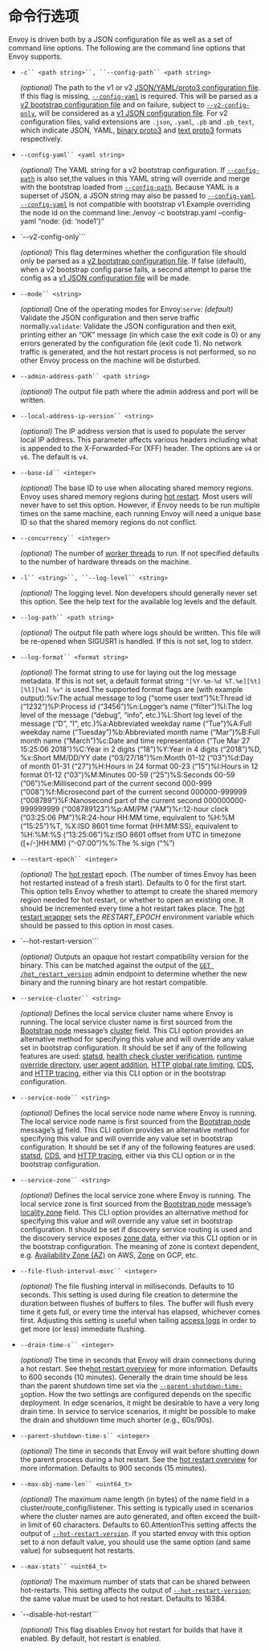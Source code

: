 # 命令行选项

Envoy is driven both by a JSON configuration file as well as a set of command line options. The following are the command line options that Envoy supports.

- `-c`` <path string>``, ``--config-path`` <path string>`

  *(optional)* The path to the v1 or v2 [JSON/YAML/proto3 configuration file](../configuration/configuration.md#config). If this flag is missing, [`--config-yaml`](#cmdoption-config-yaml) is required. This will be parsed as a [v2 bootstrap configuration file](../configuration/overview/v2_overview.md#config-overview-v2-bootstrap) and on failure, subject to [`--v2-config-only`](#cmdoption-v2-config-only), will be considered as a [v1 JSON configuration file](../configuration/overview/v1_overview.md#config-overview-v1). For v2 configuration files, valid extensions are `.json`, `.yaml`, `.pb` and `.pb_text`, which indicate JSON, YAML, [binary proto3](https://developers.google.com/protocol-buffers/docs/encoding) and [text proto3](https://developers.google.com/protocol-buffers/docs/reference/cpp/google.protobuf.text_format) formats respectively.

- `--config-yaml`` <yaml string>`

  *(optional)* The YAML string for a v2 bootstrap configuration. If [`--config-path`](#cmdoption-c) is also set,the values in this YAML string will override and merge with the bootstrap loaded from [`--config-path`](#cmdoption-c). Because YAML is a superset of JSON, a JSON string may also be passed to [`--config-yaml`](#cmdoption-config-yaml). [`--config-yaml`](#cmdoption-config-yaml) is not compatible with bootstrap v1.Example overriding the node id on the command line:./envoy -c bootstrap.yaml –config-yaml “node: {id: ‘node1’}”

- `--v2-config-only```

  *(optional)* This flag determines whether the configuration file should only be parsed as a [v2 bootstrap configuration file](../configuration/overview/v2_overview.md#config-overview-v2-bootstrap). If false (default), when a v2 bootstrap config parse fails, a second attempt to parse the config as a [v1 JSON configuration file](../configuration/overview/v1_overview.md#config-overview-v1) will be made.

- `--mode`` <string>`

  *(optional)* One of the operating modes for Envoy:`serve`: *(default)* Validate the JSON configuration and then serve traffic normally.`validate`: Validate the JSON configuration and then exit, printing either an “OK” message (in which case the exit code is 0) or any errors generated by the configuration file (exit code 1). No network traffic is generated, and the hot restart process is not performed, so no other Envoy process on the machine will be disturbed.

- `--admin-address-path`` <path string>`

  *(optional)* The output file path where the admin address and port will be written.

- `--local-address-ip-version`` <string>`

  *(optional)* The IP address version that is used to populate the server local IP address. This parameter affects various headers including what is appended to the X-Forwarded-For (XFF) header. The options are `v4` or `v6`. The default is `v4`.

- `--base-id`` <integer>`

  *(optional)* The base ID to use when allocating shared memory regions. Envoy uses shared memory regions during [hot restart](../intro/arch_overview/hot_restart.md#arch-overview-hot-restart). Most users will never have to set this option. However, if Envoy needs to be run multiple times on the same machine, each running Envoy will need a unique base ID so that the shared memory regions do not conflict.

- `--concurrency`` <integer>`

  *(optional)* The number of [worker threads](../intro/arch_overview/threading_model.md#arch-overview-threading) to run. If not specified defaults to the number of hardware threads on the machine.

- `-l`` <string>``, ``--log-level`` <string>`

  *(optional)* The logging level. Non developers should generally never set this option. See the help text for the available log levels and the default.

- `--log-path`` <path string>`

  *(optional)* The output file path where logs should be written. This file will be re-opened when SIGUSR1 is handled. If this is not set, log to stderr.

- `--log-format`` <format string>`

  *(optional)* The format string to use for laying out the log message metadata. If this is not set, a default format string `"[%Y-%m-%d %T.%e][%t][%l][%n] %v"` is used.The supported format flags are (with example output):%v:The actual message to log (“some user text”)%t:Thread id (“1232”)%P:Process id (“3456”)%n:Logger’s name (“filter”)%l:The log level of the message (“debug”, “info”, etc.)%L:Short log level of the message (“D”, “I”, etc.)%a:Abbreviated weekday name (“Tue”)%A:Full weekday name (“Tuesday”)%b:Abbreviated month name (“Mar”)%B:Full month name (“March”)%c:Date and time representation (“Tue Mar 27 15:25:06 2018”)%C:Year in 2 digits (“18”)%Y:Year in 4 digits (“2018”)%D, %x:Short MM/DD/YY date (“03/27/18”)%m:Month 01-12 (“03”)%d:Day of month 01-31 (“27”)%H:Hours in 24 format 00-23 (“15”)%I:Hours in 12 format 01-12 (“03”)%M:Minutes 00-59 (“25”)%S:Seconds 00-59 (“06”)%e:Millisecond part of the current second 000-999 (“008”)%f:Microsecond part of the current second 000000-999999 (“008789”)%F:Nanosecond part of the current second 000000000-999999999 (“008789123”)%p:AM/PM (“AM”)%r:12-hour clock (“03:25:06 PM”)%R:24-hour HH:MM time, equivalent to %H:%M (“15:25”)%T, %X:ISO 8601 time format (HH:MM:SS), equivalent to %H:%M:%S (“13:25:06”)%z:ISO 8601 offset from UTC in timezone ([+/-]HH:MM) (“-07:00”)%%:The % sign (“%”)

- `--restart-epoch`` <integer>`

  *(optional)* The [hot restart](../intro/arch_overview/hot_restart.md#arch-overview-hot-restart) epoch. (The number of times Envoy has been hot restarted instead of a fresh start). Defaults to 0 for the first start. This option tells Envoy whether to attempt to create the shared memory region needed for hot restart, or whether to open an existing one. It should be incremented every time a hot restart takes place. The [hot restart wrapper](hot_restarter.md#operations-hot-restarter) sets the *RESTART_EPOCH* environment variable which should be passed to this option in most cases.

- `--hot-restart-version```

  *(optional)* Outputs an opaque hot restart compatibility version for the binary. This can be matched against the output of the [`GET /hot_restart_version`](admin.md#get--hot_restart_version) admin endpoint to determine whether the new binary and the running binary are hot restart compatible.

- `--service-cluster`` <string>`

  *(optional)* Defines the local service cluster name where Envoy is running. The local service cluster name is first sourced from the [Bootstrap node](../api-v2/config/bootstrap/v2/bootstrap.proto.md#envoy-api-field-config-bootstrap-v2-bootstrap-node) message’s [cluster](../api-v2/api/v2/core/base.proto.md#envoy-api-field-core-node-cluster) field. This CLI option provides an alternative method for specifying this value and will override any value set in bootstrap configuration. It should be set if any of the following features are used: [statsd](../intro/arch_overview/statistics.md#arch-overview-statistics), [health check cluster verification](../api-v1/cluster_manager/cluster_hc.md#config-cluster-manager-cluster-hc-service-name), [runtime override directory](../api-v1/runtime.md#config-runtime-override-subdirectory), [user agent addition](../api-v1/network_filters/http_conn_man.md#config-http-conn-man-add-user-agent), [HTTP global rate limiting](../configuration/http_filters/rate_limit_filter.md#config-http-filters-rate-limit), [CDS](../configuration/cluster_manager/cds.md#config-cluster-manager-cds), and [HTTP tracing](../intro/arch_overview/tracing.md#arch-overview-tracing), either via this CLI option or in the bootstrap configuration.

- `--service-node`` <string>`

  *(optional)* Defines the local service node name where Envoy is running. The local service node name is first sourced from the [Bootstrap node](../api-v2/config/bootstrap/v2/bootstrap.proto.md#envoy-api-field-config-bootstrap-v2-bootstrap-node) message’s [id](../api-v2/api/v2/core/base.proto.md#envoy-api-field-core-node-id) field. This CLI option provides an alternative method for specifying this value and will override any value set in bootstrap configuration. It should be set if any of the following features are used: [statsd](../intro/arch_overview/statistics.md#arch-overview-statistics), [CDS](../configuration/cluster_manager/cds.md#config-cluster-manager-cds), and [HTTP tracing](../intro/arch_overview/tracing.md#arch-overview-tracing), either via this CLI option or in the bootstrap configuration.

- `--service-zone`` <string>`

  *(optional)* Defines the local service zone where Envoy is running. The local service zone is first sourced from the [Bootstrap node](../api-v2/config/bootstrap/v2/bootstrap.proto.md#envoy-api-field-config-bootstrap-v2-bootstrap-node) message’s [locality.zone](../api-v2/api/v2/core/base.proto.md#envoy-api-field-core-locality-zone) field. This CLI option provides an alternative method for specifying this value and will override any value set in bootstrap configuration. It should be set if discovery service routing is used and the discovery service exposes [zone data](../api-v1/cluster_manager/sds.md#config-cluster-manager-sds-api-host-az), either via this CLI option or in the bootstrap configuration. The meaning of zone is context dependent, e.g. [Availability Zone (AZ)](https://docs.aws.amazon.com/AWSEC2/latest/UserGuide/using-regions-availability-zones.md) on AWS, [Zone](https://cloud.google.com/compute/docs/regions-zones/) on GCP, etc.

- `--file-flush-interval-msec`` <integer>`

  *(optional)* The file flushing interval in milliseconds. Defaults to 10 seconds. This setting is used during file creation to determine the duration between flushes of buffers to files. The buffer will flush every time it gets full, or every time the interval has elapsed, whichever comes first. Adjusting this setting is useful when tailing [access logs](../intro/arch_overview/access_logging.md#arch-overview-access-logs) in order to get more (or less) immediate flushing.

- `--drain-time-s`` <integer>`

  *(optional)* The time in seconds that Envoy will drain connections during a hot restart. See the[hot restart overview](../intro/arch_overview/hot_restart.md#arch-overview-hot-restart) for more information. Defaults to 600 seconds (10 minutes). Generally the drain time should be less than the parent shutdown time set via the [`--parent-shutdown-time-s`](#cmdoption-parent-shutdown-time-s)option. How the two settings are configured depends on the specific deployment. In edge scenarios, it might be desirable to have a very long drain time. In service to service scenarios, it might be possible to make the drain and shutdown time much shorter (e.g., 60s/90s).

- `--parent-shutdown-time-s`` <integer>`

  *(optional)* The time in seconds that Envoy will wait before shutting down the parent process during a hot restart. See the [hot restart overview](../intro/arch_overview/hot_restart.md#arch-overview-hot-restart) for more information. Defaults to 900 seconds (15 minutes).

- `--max-obj-name-len`` <uint64_t>`

  *(optional)* The maximum name length (in bytes) of the name field in a cluster/route_config/listener. This setting is typically used in scenarios where the cluster names are auto generated, and often exceed the built-in limit of 60 characters. Defaults to 60.AttentionThis setting affects the output of [`--hot-restart-version`](#cmdoption-hot-restart-version). If you started envoy with this option set to a non default value, you should use the same option (and same value) for subsequent hot restarts.

- `--max-stats`` <uint64_t>`

  *(optional)* The maximum number of stats that can be shared between hot-restarts. This setting affects the output of [`--hot-restart-version`](#cmdoption-hot-restart-version); the same value must be used to hot restart. Defaults to 16384.

- `--disable-hot-restart```

  *(optional)* This flag disables Envoy hot restart for builds that have it enabled. By default, hot restart is enabled.